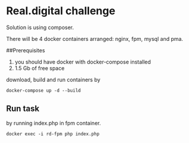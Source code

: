 # Real.digital challenge
Solution is using composer.

There will be 4 docker containers arranged: nginx, fpm, mysql and pma.

##Prerequisites
1) you should have docker with docker-compose installed
2) 1.5 Gb of free space

download, build and run containers by
```
docker-compose up -d --build
```


## Run task
by running index.php in fpm container.
```
docker exec -i rd-fpm php index.php
```